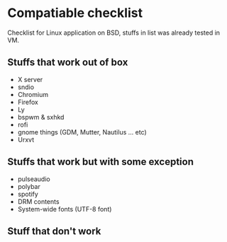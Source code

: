 Compatiable checklist
===

Checklist for Linux application on BSD, stuffs in list was already tested in VM.

## Stuffs that work out of box

- X server
- sndio
- Chromium
- Firefox
- Ly
- bspwm & sxhkd
- rofi
- gnome things (GDM, Mutter, Nautilus ... etc)
- Urxvt

## Stuffs that work but with some exception

- pulseaudio
- polybar
- spotify
- DRM contents
- System-wide fonts (UTF-8 font)

## Stuff that don't work

